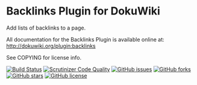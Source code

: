 # Backlinks Plugin for DokuWiki

Add lists of backlinks to a page.

All documentation for the Backlinks Plugin is available online at: http://dokuwiki.org/plugin:backlinks

See COPYING for license info.

[![Build Status](https://travis-ci.com/mprins/dokuwiki-plugin-backlinks.svg?branch=master)](https://travis-ci.com/mprins/dokuwiki-plugin-backlinks)
[![Scrutinizer Code Quality](https://scrutinizer-ci.com/g/mprins/dokuwiki-plugin-backlinks/badges/quality-score.png?b=master)](https://scrutinizer-ci.com/g/mprins/dokuwiki-plugin-backlinks/?branch=master)
[![GitHub issues](https://img.shields.io/github/issues/mprins/dokuwiki-plugin-backlinks.svg)](https://github.com/mprins/dokuwiki-plugin-backlinks/issues)
[![GitHub forks](https://img.shields.io/github/forks/mprins/dokuwiki-plugin-backlinks.svg)](https://github.com/mprins/dokuwiki-plugin-backlinks/network)
[![GitHub stars](https://img.shields.io/github/stars/mprins/dokuwiki-plugin-backlinks.svg)](https://github.com/mprins/dokuwiki-plugin-backlinks/stargazers)
[![GitHub license](https://img.shields.io/badge/license-GPLv2-blue.svg)](https://raw.githubusercontent.com/mprins/dokuwiki-plugin-backlinks/master/COPYING)
